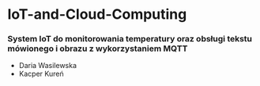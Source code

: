 # IoT-and-Cloud-Computing


### System IoT do monitorowania temperatury oraz obsługi tekstu mówionego i obrazu z wykorzystaniem MQTT






- Daria Wasilewska
- Kacper Kureń
